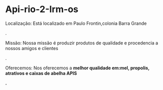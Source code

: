 # Api-rio-2-Irm-os
<p>Localização: Está localizado em Paulo Frontin,colonia Barra Grande<p>.
<p>Missão: Nossa missão é produzir produtos de qualidade e procedencia a nossos amigos e clientes<p>.
<p>Oferecemos: Nos oferecemos a <strong>melhor qualidade<strong> em:mel, propolis, atrativos e caixas de abelha APIS <p>.
